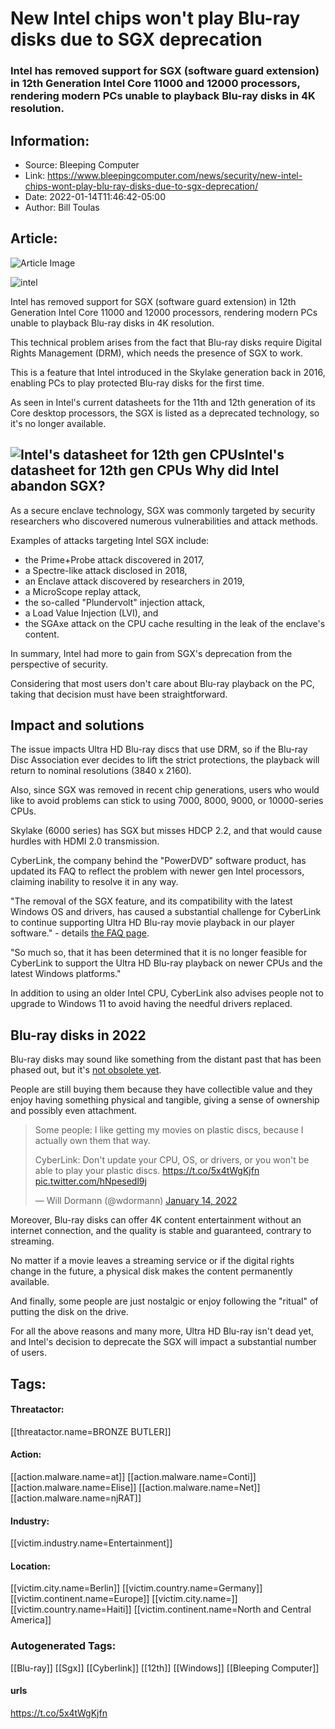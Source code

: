 # New Intel chips won't play Blu-ray disks due to SGX deprecation
### Intel has removed support for SGX (software guard extension) in 12th Generation Intel Core 11000 and 12000 processors, rendering modern PCs unable to playback Blu-ray disks in 4K resolution.

## Information:
+ Source: Bleeping Computer
+ Link: https://www.bleepingcomputer.com/news/security/new-intel-chips-wont-play-blu-ray-disks-due-to-sgx-deprecation/
+ Date: 2022-01-14T11:46:42-05:00
+ Author: Bill Toulas


## Article:
![Article Image](https://www.bleepstatic.com/content/hl-images/2021/01/26/Intel-CPU.jpg)

![intel](https://www.bleepstatic.com/content/hl-images/2021/01/26/Intel-CPU.jpg?rand=1953177310)


Intel has removed support for SGX (software guard extension) in 12th Generation Intel Core 11000 and 12000 processors, rendering modern PCs unable to playback Blu-ray disks in 4K resolution.


This technical problem arises from the fact that Blu-ray disks require Digital Rights Management (DRM), which needs the presence of SGX to work.


This is a feature that Intel introduced in the Skylake generation back in 2016, enabling PCs to play protected Blu-ray disks for the first time.


As seen in Intel's current datasheets for the 11th and 12th generation of its Core desktop processors, the SGX is listed as a deprecated technology, so it's no longer available.



![Intel's datasheet for 12th gen CPUs](https://www.bleepstatic.com/images/news/u/1220909/devices/deprecated.jpg)**Intel's datasheet for 12th gen CPUs**
Why did Intel abandon SGX?
--------------------------


As a secure enclave technology, SGX was commonly targeted by security researchers who discovered numerous vulnerabilities and attack methods.


Examples of attacks targeting Intel SGX include:


* the Prime+Probe attack discovered in 2017,
* a Spectre-like attack disclosed in 2018,
* an Enclave attack discovered by researchers in 2019,
* a MicroScope replay attack,
* the so-called "Plundervolt" injection attack,
* a Load Value Injection (LVI), and
* the SGAxe attack on the CPU cache resulting in the leak of the enclave's content.

In summary, Intel had more to gain from SGX's deprecation from the perspective of security. 


Considering that most users don't care about Blu-ray playback on the PC, taking that decision must have been straightforward.


Impact and solutions
--------------------


The issue impacts Ultra HD Blu-ray discs that use DRM, so if the Blu-ray Disc Association ever decides to lift the strict protections, the playback will return to nominal resolutions (3840 x 2160).


Also, since SGX was removed in recent chip generations, users who would like to avoid problems can stick to using 7000, 8000, 9000, or 10000-series CPUs.


Skylake (6000 series) has SGX but misses HDCP 2.2, and that would cause hurdles with HDMI 2.0 transmission.


CyberLink, the company behind the "PowerDVD" software product, has updated its FAQ to reflect the problem with newer gen Intel processors, claiming inability to resolve it in any way.


"The removal of the SGX feature, and its compatibility with the latest Windows OS and drivers, has caused a substantial challenge for CyberLink to continue supporting Ultra HD Blu-ray movie playback in our player software." - details [the FAQ page](https://www.cyberlink.com/support/faq-content.do?id=26690).


"So much so, that it has been determined that it is no longer feasible for CyberLink to support the Ultra HD Blu-ray playback on newer CPUs and the latest Windows platforms."


In addition to using an older Intel CPU, CyberLink also advises people not to upgrade to Windows 11 to avoid having the needful drivers replaced.


Blu-ray disks in 2022
---------------------


Blu-ray disks may sound like something from the distant past that has been phased out, but it's [not obsolete yet](https://www.businessinsider.com/dvd-collectors-physical-discs-not-dead-streaming-netflix-digital-2021-6).


People are still buying them because they have collectible value and they enjoy having something physical and tangible, giving a sense of ownership and possibly even attachment.



> 
> Some people: I like getting my movies on plastic discs, because I actually own them that way.  
> 
> CyberLink: Don't update your CPU, OS, or drivers, or you won't be able to play your plastic discs. <https://t.co/5x4tWgKjfn> [pic.twitter.com/hNpesedl9j](https://t.co/hNpesedl9j)
> 
> 
> — Will Dormann (@wdormann) [January 14, 2022](https://twitter.com/wdormann/status/1481961821825347587?ref_src=twsrc%5Etfw)


Moreover, Blu-ray disks can offer 4K content entertainment without an internet connection, and the quality is stable and guaranteed, contrary to streaming.


No matter if a movie leaves a streaming service or if the digital rights change in the future, a physical disk makes the content permanently available.


And finally, some people are just nostalgic or enjoy following the "ritual" of putting the disk on the drive.


For all the above reasons and many more, Ultra HD Blu-ray isn't dead yet, and Intel's decision to deprecate the SGX will impact a substantial number of users.





## Tags:

#### Threatactor:
[[threatactor.name=BRONZE BUTLER]]

#### Action:
[[action.malware.name=at]] [[action.malware.name=Conti]] [[action.malware.name=Elise]] [[action.malware.name=Net]] [[action.malware.name=njRAT]]

#### Industry:
[[victim.industry.name=Entertainment]]

#### Location:
[[victim.city.name=Berlin]] [[victim.country.name=Germany]] [[victim.continent.name=Europe]] [[victim.city.name=]] [[victim.country.name=Haiti]] [[victim.continent.name=North and Central America]]

### Autogenerated Tags:
[[Blu-ray]] [[Sgx]] [[Cyberlink]] [[12th]] [[Windows]] [[Bleeping Computer]]
#### urls
https://t.co/5x4tWgKjfn

